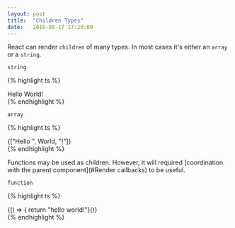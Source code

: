 ```yaml
---
layout: post
title:  "Children Types"
date:   2016-08-17 17:20:00
---
```


React can render `children` of many types. In most cases it's either an `array` or a `string`.

`string`

{% highlight ts %}
<div>
  Hello World!
</div>
{% endhighlight %}

`array`

{% highlight ts %}
<div>
  {["Hello ", <span>World</span>, "!"]}
</div>
{% endhighlight %}

Functions may be used as children. However, it will required [coordination with the parent component](#Render callbacks) to be useful.

`function`

{% highlight ts %}
<div>
  {() => { return "hello world!"}()}
</div>
{% endhighlight %}